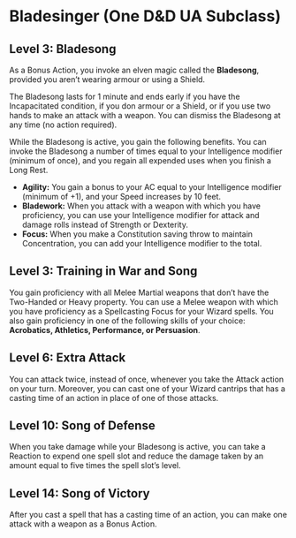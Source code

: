 # Bladesinger (One D&D UA Subclass)

## Level 3: Bladesong
As a Bonus Action, you invoke an elven magic called the **Bladesong**, provided you aren’t wearing armour or using a Shield.

The Bladesong lasts for 1 minute and ends early if you have the Incapacitated condition, if you don armour or a Shield, or if you use two hands to make an attack with a weapon. You can dismiss the Bladesong at any time (no action required).

While the Bladesong is active, you gain the following benefits. You can invoke the Bladesong a number of times equal to your Intelligence modifier (minimum of once), and you regain all expended uses when you finish a Long Rest.

- **Agility:** You gain a bonus to your AC equal to your Intelligence modifier (minimum of +1), and your Speed increases by 10 feet.
- **Bladework:** When you attack with a weapon with which you have proficiency, you can use your Intelligence modifier for attack and damage rolls instead of Strength or Dexterity.
- **Focus:** When you make a Constitution saving throw to maintain Concentration, you can add your Intelligence modifier to the total.

## Level 3: Training in War and Song
You gain proficiency with all Melee Martial weapons that don’t have the Two-Handed or Heavy property. You can use a Melee weapon with which you have proficiency as a Spellcasting Focus for your Wizard spells. You also gain proficiency in one of the following skills of your choice: **Acrobatics, Athletics, Performance, or Persuasion**.

## Level 6: Extra Attack
You can attack twice, instead of once, whenever you take the Attack action on your turn. Moreover, you can cast one of your Wizard cantrips that has a casting time of an action in place of one of those attacks.

## Level 10: Song of Defense
When you take damage while your Bladesong is active, you can take a Reaction to expend one spell slot and reduce the damage taken by an amount equal to five times the spell slot’s level.

## Level 14: Song of Victory
After you cast a spell that has a casting time of an action, you can make one attack with a weapon as a Bonus Action.
